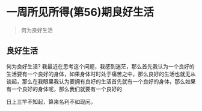 # 一周所见所得(第56)期良好生活

> 何为良好生活

## 良好生活

何为良好生活? 我最近在思考这个问题，我感到迷茫，那么首先我认为一个良好的生活要有一个良好的身体，如果身体时时处于痛苦之中，那么良好的生活也就无从谈起，那么在我眼里我认为要拥有良好的生活首先就有一个良好的身体，那么如果有一个良好的身体呢，那么我们就要有一个良好的

日上三竿不知起，算来名利不如现闲。